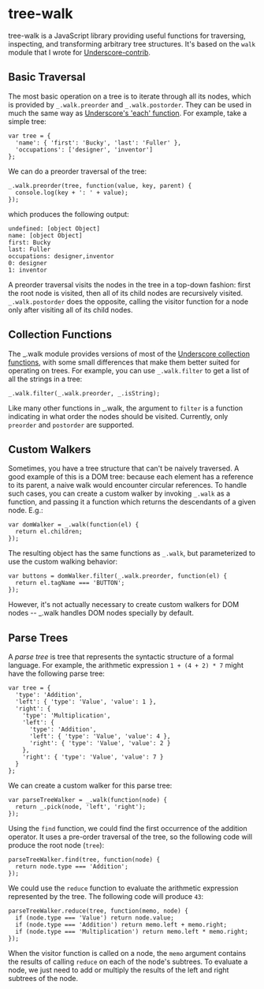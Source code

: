 tree-walk
=========

tree-walk is a JavaScript library providing useful functions for traversing,
inspecting, and transforming arbitrary tree structures. It's based on the
`walk` module that I wrote for [Underscore-contrib](http://documentcloud.github.io/underscore-contrib/).

Basic Traversal
---------------

The most basic operation on a tree is to iterate through all its nodes, which
is provided by `_.walk.preorder` and `_.walk.postorder`. They can be used in
much the same way as [Underscore's 'each' function][each]. For example, take
a simple tree:

[each]: http://underscorejs.org/#each

    var tree = {
      'name': { 'first': 'Bucky', 'last': 'Fuller' },
      'occupations': ['designer', 'inventor']
    };

We can do a preorder traversal of the tree:

    _.walk.preorder(tree, function(value, key, parent) {
      console.log(key + ': ' + value);
    });

which produces the following output:

    undefined: [object Object]
    name: [object Object]
    first: Bucky
    last: Fuller
    occupations: designer,inventor
    0: designer
    1: inventor

A preorder traversal visits the nodes in the tree in a top-down fashion: first
the root node is visited, then all of its child nodes are recursively visited.
`_.walk.postorder` does the opposite, calling the visitor function for a node
only after visiting all of its child nodes.

Collection Functions
--------------------

The \_.walk module provides versions of most of the
[Underscore collection functions](http://underscorejs.org/#collections), with
some small differences that make them better suited for operating on trees. For
example, you can use `_.walk.filter` to get a list of all the strings in a tree:

    _.walk.filter(_.walk.preorder, _.isString);

Like many other functions in _.walk, the argument to `filter` is a function
indicating in what order the nodes should be visited. Currently, only
`preorder` and `postorder` are supported.

Custom Walkers
--------------

Sometimes, you have a tree structure that can't be naively traversed. A good
example of this is a DOM tree: because each element has a reference to its
parent, a naive walk would encounter circular references. To handle such cases,
you can create a custom walker by invoking `_.walk` as a function, and passing
it a function which returns the descendants of a given node. E.g.:

    var domWalker = _.walk(function(el) {
      return el.children;
    });

The resulting object has the same functions as `_.walk`, but parameterized
to use the custom walking behavior:

    var buttons = domWalker.filter(_.walk.preorder, function(el) {
      return el.tagName === 'BUTTON';
    });

However, it's not actually necessary to create custom walkers for DOM nodes --
_.walk handles DOM nodes specially by default.

Parse Trees
-----------

A _parse tree_ is tree that represents the syntactic structure of a formal
language. For example, the arithmetic expression `1 + (4 + 2) * 7` might have the
following parse tree:

    var tree = {
      'type': 'Addition',
      'left': { 'type': 'Value', 'value': 1 },
      'right': {
        'type': 'Multiplication',
        'left': {
  	      'type': 'Addition',
  	      'left': { 'type': 'Value', 'value': 4 },
  	      'right': { 'type': 'Value', 'value': 2 }
        },
        'right': { 'type': 'Value', 'value': 7 }
      }
    };

We can create a custom walker for this parse tree:

    var parseTreeWalker = _.walk(function(node) {
      return _.pick(node, 'left', 'right');
    });

Using the `find` function, we could find the first occurrence of the addition
operator. It uses a pre-order traversal of the tree, so the following code
will produce the root node (`tree`):

    parseTreeWalker.find(tree, function(node) {
      return node.type === 'Addition';
    });

We could use the `reduce` function to evaluate the arithmetic expression
represented by the tree. The following code will produce `43`:

    parseTreeWalker.reduce(tree, function(memo, node) {
      if (node.type === 'Value') return node.value;
      if (node.type === 'Addition') return memo.left + memo.right;
      if (node.type === 'Multiplication') return memo.left * memo.right;
    });

When the visitor function is called on a node, the `memo` argument contains
the results of calling `reduce` on each of the node's subtrees. To evaluate a
node, we just need to add or multiply the results of the left and right
subtrees of the node.
